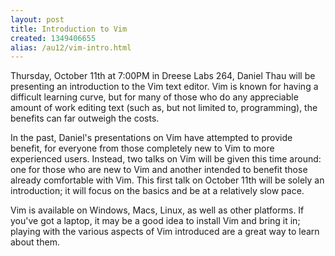 ```yaml
---
layout: post
title: Introduction to Vim
created: 1349406655
alias: /au12/vim-intro.html
---
```

Thursday, October 11th at 7:00PM in Dreese Labs 264, Daniel Thau will be presenting an introduction to the Vim text editor.  Vim is known for having a difficult learning curve, but for many of those who do any appreciable amount of work editing text (such as, but not limited to, programming), the benefits can far outweigh the costs.

In the past, Daniel's presentations on Vim have attempted to provide benefit, for everyone from those completely new to Vim to more experienced users.  Instead, two talks on Vim will be given this time around: one for those who are new to Vim and another intended to benefit those already comfortable with Vim.  This first talk on October 11th will be solely an introduction; it will focus on the basics and be at a relatively slow pace.

Vim is available on Windows, Macs, Linux, as well as other platforms. If you've got a laptop, it may be a good idea to install Vim and bring it in; playing with the various aspects of Vim introduced are a great way to learn about them.
